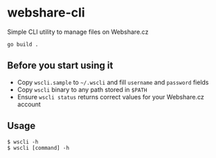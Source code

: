 # webshare-cli

Simple CLI utility to manage files on Webshare.cz

```
go build .
```


## Before you start using it

- Copy `wscli.sample` to `~/.wscli` and fill `username` and `password` fields
- Copy `wscli` binary to any path stored in `$PATH`
- Ensure `wscli status` returns correct values for your Webshare.cz account


## Usage

```
$ wscli -h
$ wscli [command] -h
```
